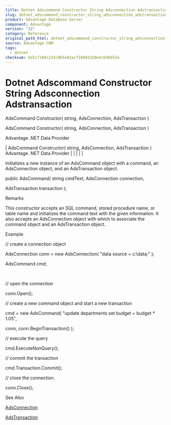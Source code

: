 ```yaml
---
title: Dotnet Adscommand Constructor String Adsconnection Adstransaction
slug: dotnet_adscommand_constructor_string_adsconnection_adstransaction_
product: Advantage Database Server
component: Advantage
version: "12"
category: Reference
original_path_html: dotnet_adscommand_constructor_string_adsconnection_adstransaction_.htm
source: Advantage CHM
tags:
  - dotnet
checksum: bd1c7180c233c9b5e82acf1889d1b9edc640552a
---
```


# Dotnet Adscommand Constructor String Adsconnection Adstransaction

AdsCommand Constructor( string, AdsConnection, AdsTransaction )

AdsCommand Constructor( string, AdsConnection, AdsTransaction )

Advantage .NET Data Provider

| AdsCommand Constructor( string, AdsConnection, AdsTransaction )  Advantage .NET Data Provider |  |  |  |  |

Initializes a new instance of an AdsCommand object with a command, an AdsConnection object, and an AdsTransaction object.

public AdsCommand( string cmdText, AdsConnection connection,

AdsTransaction transaction );

Remarks

This constructor accepts an SQL command, stored procedure name, or table name and initializes the command text with the given informaiton. It also accepts an AdsConnection object with which to associate the command object and an AdsTransaction object.

Example

// create a connection object

AdsConnection conn = new AdsConnection( "data source = c:\\data;" );

AdsCommand cmd;

 

// open the connection

conn.Open();

// create a new command object and start a new transaction

cmd = new AdsCommand( "update departments set budget = budget \* 1.05",

conn, conn.BeginTransaction() );

// execute the query

cmd.ExecuteNonQuery();

// commit the transaction

cmd.Transaction.Commit();

// close the connection.

conn.Close();

See Also

[AdsConnection](dotnet_adsconnection.md)

[AdsTransaction](dotnet_adstransaction.md)
